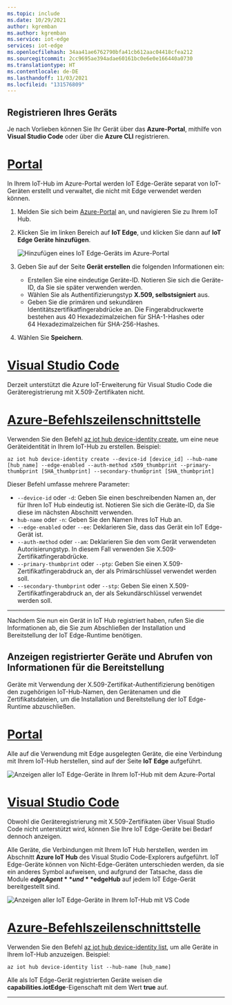 ```yaml
---
ms.topic: include
ms.date: 10/29/2021
author: kgremban
ms.author: kgremban
ms.service: iot-edge
services: iot-edge
ms.openlocfilehash: 34aa41ae6762790bfa41cb612aac04418cfea212
ms.sourcegitcommit: 2cc9695ae394adae60161bc0e6e0e166440a0730
ms.translationtype: HT
ms.contentlocale: de-DE
ms.lasthandoff: 11/03/2021
ms.locfileid: "131576809"
---
```

## <a name="register-your-device"></a>Registrieren Ihres Geräts

Je nach Vorlieben können Sie Ihr Gerät über das **Azure-Portal**, mithilfe von **Visual Studio Code** oder über die **Azure CLI** registrieren.

# <a name="portal"></a>[Portal](#tab/azure-portal)

In Ihrem IoT-Hub im Azure-Portal werden IoT Edge-Geräte separat von IoT-Geräten erstellt und verwaltet, die nicht mit Edge verwendet werden können.

1. Melden Sie sich beim [Azure-Portal](https://portal.azure.com) an, und navigieren Sie zu Ihrem IoT Hub.

1. Klicken Sie im linken Bereich auf **IoT Edge**, und klicken Sie dann auf **IoT Edge Geräte hinzufügen**.

   ![Hinzufügen eines IoT Edge-Geräts im Azure-Portal](./media/iot-edge-register-device-x509/portal-add-iot-edge-device.png)

1. Geben Sie auf der Seite **Gerät erstellen** die folgenden Informationen ein:

   * Erstellen Sie eine eindeutige Geräte-ID. Notieren Sie sich die Geräte-ID, da Sie sie später verwenden werden.
   * Wählen Sie als Authentifizierungstyp **X.509, selbstsigniert** aus.
   * Geben Sie die primären und sekundären Identitätszertifikatfingerabdrücke an. Die Fingerabdruckwerte bestehen aus 40 Hexadezimalzeichen für SHA-1-Hashes oder 64 Hexadezimalzeichen für SHA-256-Hashes.

1. Wählen Sie **Speichern**.

# <a name="visual-studio-code"></a>[Visual Studio Code](#tab/visual-studio-code)

Derzeit unterstützt die Azure IoT-Erweiterung für Visual Studio Code die Geräteregistrierung mit X.509-Zertifikaten nicht.

# <a name="azure-cli"></a>[Azure-Befehlszeilenschnittstelle](#tab/azure-cli)

Verwenden Sie den Befehl [az iot hub device-identity create](/cli/azure/iot/hub/device-identity), um eine neue Geräteidentität in Ihrem IoT-Hub zu erstellen. Beispiel:

   ```azurecli
   az iot hub device-identity create --device-id [device_id] --hub-name [hub_name] --edge-enabled --auth-method x509_thumbprint --primary-thumbprint [SHA_thumbprint] --secondary-thumbprint [SHA_thumbprint]
   ```

Dieser Befehl umfasse mehrere Parameter:

* `--device-id` oder `-d`: Geben Sie einen beschreibenden Namen an, der für Ihren IoT Hub eindeutig ist. Notieren Sie sich die Geräte-ID, da Sie diese im nächsten Abschnitt verwenden.
* `hub-name` oder `-n`: Geben Sie den Namen Ihres IoT Hub an.
* `--edge-enabled` oder `--ee`: Deklarieren Sie, dass das Gerät ein IoT Edge-Gerät ist.
* `--auth-method` oder `--am`: Deklarieren Sie den vom Gerät verwendeten Autorisierungstyp. In diesem Fall verwenden Sie X.509-Zertifikatfingerabdrücke.
* `--primary-thumbprint` oder `--ptp`: Geben Sie einen X.509-Zertifikatfingerabdruck an, der als Primärschlüssel verwendet werden soll.
* `--secondary-thumbprint` oder `--stp`: Geben Sie einen X.509-Zertifikatfingerabdruck an, der als Sekundärschlüssel verwendet werden soll.

---

Nachdem Sie nun ein Gerät in IoT Hub registriert haben, rufen Sie die Informationen ab, die Sie zum Abschließen der Installation und Bereitstellung der IoT Edge-Runtime benötigen.

## <a name="view-registered-devices-and-retrieve-provisioning-information"></a>Anzeigen registrierter Geräte und Abrufen von Informationen für die Bereitstellung

Geräte mit Verwendung der X.509-Zertifikat-Authentifizierung benötigen den zugehörigen IoT-Hub-Namen, den Gerätenamen und die Zertifikatsdateien, um die Installation und Bereitstellung der IoT Edge-Runtime abzuschließen.

# <a name="portal"></a>[Portal](#tab/azure-portal)

Alle auf die Verwendung mit Edge ausgelegten Geräte, die eine Verbindung mit Ihrem IoT-Hub herstellen, sind auf der Seite **IoT Edge** aufgeführt.

![Anzeigen aller IoT Edge-Geräte in Ihrem IoT-Hub mit dem Azure-Portal](./media/iot-edge-register-device-x509/portal-view-devices.png)

# <a name="visual-studio-code"></a>[Visual Studio Code](#tab/visual-studio-code)

Obwohl die Geräteregistrierung mit X.509-Zertifikaten über Visual Studio Code nicht unterstützt wird, können Sie Ihre IoT Edge-Geräte bei Bedarf dennoch anzeigen.

Alle Geräte, die Verbindungen mit Ihrem IoT Hub herstellen, werden im Abschnitt **Azure IoT Hub** des Visual Studio Code-Explorers aufgeführt. IoT Edge-Geräte können von Nicht-Edge-Geräten unterschieden werden, da sie ein anderes Symbol aufweisen, und aufgrund der Tatsache, dass die Module **$edgeAgent** und **$edgeHub** auf jedem IoT Edge-Gerät bereitgestellt sind.

![Anzeigen aller IoT Edge-Geräte in Ihrem IoT-Hub mit VS Code](./media/iot-edge-register-device-x509/view-devices.png)

# <a name="azure-cli"></a>[Azure-Befehlszeilenschnittstelle](#tab/azure-cli)

Verwenden Sie den Befehl [az iot hub device-identity list](/cli/azure/iot/hub/device-identity), um alle Geräte in Ihrem IoT-Hub anzuzeigen. Beispiel:

   ```azurecli
   az iot hub device-identity list --hub-name [hub_name]
   ```

Alle als IoT Edge-Gerät registrierten Geräte weisen die **capabilities.iotEdge**-Eigenschaft mit dem Wert **true** auf.

---
